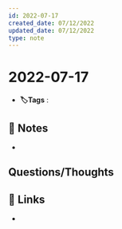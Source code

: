 ```yaml
---
id: 2022-07-17
created_date: 07/12/2022
updated_date: 07/12/2022
type: note
---
```


#  2022-07-17
- **🏷️Tags** :   
[ ](#anki-card)
## 📝 Notes
- 


## Questions/Thoughts


## 🔗 Links
- 